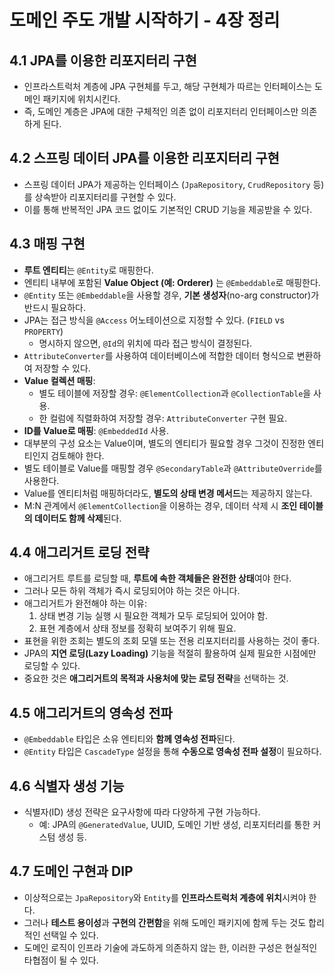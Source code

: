 # 도메인 주도 개발 시작하기 - 4장 정리

## 4.1 JPA를 이용한 리포지터리 구현
- 인프라스트럭처 계층에 JPA 구현체를 두고, 해당 구현체가 따르는 인터페이스는 도메인 패키지에 위치시킨다.
- 즉, 도메인 계층은 JPA에 대한 구체적인 의존 없이 리포지터리 인터페이스만 의존하게 된다.

## 4.2 스프링 데이터 JPA를 이용한 리포지터리 구현
- 스프링 데이터 JPA가 제공하는 인터페이스 (`JpaRepository`, `CrudRepository` 등)를 상속받아 리포지터리를 구현할 수 있다.
- 이를 통해 반복적인 JPA 코드 없이도 기본적인 CRUD 기능을 제공받을 수 있다.

## 4.3 매핑 구현
- **루트 엔티티**는 `@Entity`로 매핑한다.
- 엔티티 내부에 포함된 **Value Object (예: Orderer)** 는 `@Embeddable`로 매핑한다.
- `@Entity` 또는 `@Embeddable`을 사용할 경우, **기본 생성자**(no-arg constructor)가 반드시 필요하다.
- JPA는 접근 방식을 `@Access` 어노테이션으로 지정할 수 있다. (`FIELD` vs `PROPERTY`)
  - 명시하지 않으면, `@Id`의 위치에 따라 접근 방식이 결정된다.
- `AttributeConverter`를 사용하여 데이터베이스에 적합한 데이터 형식으로 변환하여 저장할 수 있다.
- **Value 컬렉션 매핑**:
  - 별도 테이블에 저장할 경우: `@ElementCollection`과 `@CollectionTable`을 사용.
  - 한 컬럼에 직렬화하여 저장할 경우: `AttributeConverter` 구현 필요.
- **ID를 Value로 매핑**: `@EmbeddedId` 사용.
- 대부분의 구성 요소는 Value이며, 별도의 엔티티가 필요할 경우 그것이 진정한 엔티티인지 검토해야 한다.
- 별도 테이블로 Value를 매핑할 경우 `@SecondaryTable`과 `@AttributeOverride`를 사용한다.
- Value를 엔티티처럼 매핑하더라도, **별도의 상태 변경 메서드**는 제공하지 않는다.
- M:N 관계에서 `@ElementCollection`을 이용하는 경우, 데이터 삭제 시 **조인 테이블의 데이터도 함께 삭제**된다.

## 4.4 애그리거트 로딩 전략
- 애그리거트 루트를 로딩할 때, **루트에 속한 객체들은 완전한 상태**여야 한다.
- 그러나 모든 하위 객체가 즉시 로딩되어야 하는 것은 아니다.
- 애그리거트가 완전해야 하는 이유:
  1. 상태 변경 기능 실행 시 필요한 객체가 모두 로딩되어 있어야 함.
  2. 표현 계층에서 상태 정보를 정확히 보여주기 위해 필요.
- 표현을 위한 조회는 별도의 조회 모델 또는 전용 리포지터리를 사용하는 것이 좋다.
- JPA의 **지연 로딩(Lazy Loading)** 기능을 적절히 활용하여 실제 필요한 시점에만 로딩할 수 있다.
- 중요한 것은 **애그리거트의 목적과 사용처에 맞는 로딩 전략**을 선택하는 것.

## 4.5 애그리거트의 영속성 전파
- `@Embeddable` 타입은 소유 엔티티와 **함께 영속성 전파**된다.
- `@Entity` 타입은 `CascadeType` 설정을 통해 **수동으로 영속성 전파 설정**이 필요하다.

## 4.6 식별자 생성 기능
- 식별자(ID) 생성 전략은 요구사항에 따라 다양하게 구현 가능하다.
  - 예: JPA의 `@GeneratedValue`, UUID, 도메인 기반 생성, 리포지터리를 통한 커스텀 생성 등.

## 4.7 도메인 구현과 DIP
- 이상적으로는 `JpaRepository`와 `Entity`를 **인프라스트럭처 계층에 위치**시켜야 한다.
- 그러나 **테스트 용이성**과 **구현의 간편함**을 위해 도메인 패키지에 함께 두는 것도 합리적인 선택일 수 있다.
- 도메인 로직이 인프라 기술에 과도하게 의존하지 않는 한, 이러한 구성은 현실적인 타협점이 될 수 있다.
